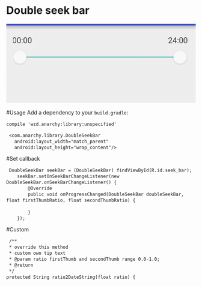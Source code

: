 # Double seek bar
![double_seek_bar][1]


  [1]: https://github.com/AlphaBoom/DoubleSeekbar/raw/master/ScreenShots/double_seekbar.gif
  
#Usage
 Add a dependency to your `build.gradle`:
 
 ```
 compile 'wzd.anarchy:library:unspecified'
 ```

     <com.anarchy.library.DoubleSeekBar
       android:layout_width="match_parent"
       android:layout_height="wrap_content"/>
#Set callback 

     DoubleSeekBar seekBar = (DoubleSeekBar) findViewById(R.id.seek_bar);
        seekBar.setOnSeekBarChangeListener(new DoubleSeekBar.onSeekBarChangeListener() {
            @Override
            public void onProgressChanged(DoubleSeekBar doubleSeekBar, float firstThumbRatio, float secondThumbRatio) {
                
            }
        });
        
#Custom

     /**
     * override this method
     * custom own tip text
     * @param ratio firstThumb and secondThumb range 0.0-1.0;
     * @return
     */
    protected String ratio2DateString(float ratio) {
